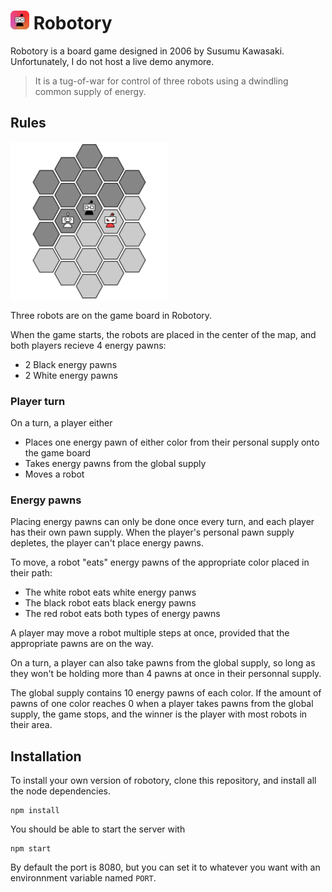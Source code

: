 # <img src="public/images/icon1024.png" width="30"> Robotory

Robotory is a board game designed in 2006 by Susumu Kawasaki. Unfortunately, I do not host a live demo anymore.
> It is a tug-of-war for control of three robots using a dwindling common supply of energy.

## Rules
<img src="images/board.png" width="50%">

Three robots are on the game board in Robotory. 

When the game starts, the robots are placed in the center of the map, and both players recieve 4 energy pawns:
* 2 Black energy pawns
* 2 White energy pawns


### Player turn
On a turn, a player either
* Places one energy pawn of either color from their personal supply onto the game board
* Takes energy pawns from the global supply
* Moves a robot

### Energy pawns

Placing energy pawns can only be done once every turn, and each player has their own pawn supply. When the player's personal pawn supply depletes, the player can't place energy pawns.

To move, a robot "eats" energy pawns of the appropriate color placed in their path:
* The white robot eats white energy panws
* The black robot eats black energy pawns
* The red robot eats both types of energy pawns

A player may move a robot multiple steps at once, provided that the appropriate pawns are on the way.

On a turn, a player can also take pawns from the global supply, so long as they won't be holding more than 4 pawns at once in their personnal supply.

The global supply contains 10 energy pawns of each color. If the amount of pawns of one color reaches 0 when a player takes pawns from the global supply, the game stops, and the winner is the player with most robots in their area.

## Installation

To install your own version of robotory, clone this repository, and install all the node dependencies.

```
npm install
```
You should be able to start the server with 
```
npm start
```
By default the port is 8080, but you can set it to whatever you want with an environnment variable named `PORT`.